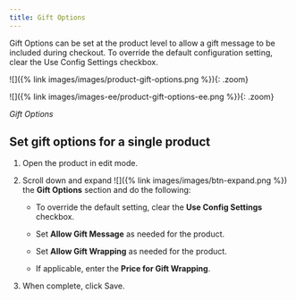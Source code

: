 ```yaml
---
title: Gift Options
---
```


Gift Options can be set at the product level to allow a gift message to be included during checkout. To override the default configuration setting, clear the Use Config Settings checkbox.

<!--{% if "Default.CE Only" contains site.edition %}-->
![]({% link images/images/product-gift-options.png %}){: .zoom}
<!--{% endif %}-->
<!--{% if "Default.EE-B2B" contains site.edition %}-->
![]({% link images/images-ee/product-gift-options-ee.png %}){: .zoom}
<!--{% endif %}-->
_Gift Options_

## Set gift options for a single product

1. Open the product in edit mode.

1. Scroll down and expand ![]({% link images/images/btn-expand.png %}) the **Gift Options** section and do the following:

    - To override the default setting, clear the **Use Config Settings** checkbox.

    - Set **Allow Gift Message** as needed for the product.

    <!--{% if "Default.EE-B2B" contains site.edition %}-->
    - Set **Allow Gift Wrapping** as needed for the product.

    - If applicable, enter the **Price for Gift Wrapping**.

    <!--{% endif %}-->
1. When complete, click <span class="btn">Save</span>.

